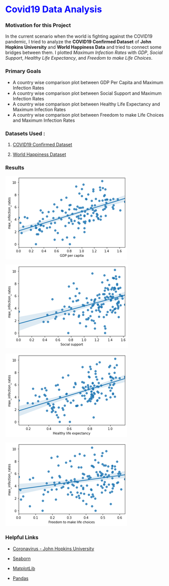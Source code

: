 # <span style = 'color : blue'>Covid19 Data Analysis</span>

### Motivation for this Project  

In the current scenario when the world is fighting against the COVID19 pandemic, I tried to analyze the **COVID19 Confirmed Dataset** of **John Hopkins University** and **World Happiness Data** and tried to connect some bridges between them. I plotted *Maximum Infection Rates* with *GDP*, *Social Support*, *Healthy Life Expectancy*, and *Freedom to make Life Choices*.



### Primary Goals

- A country wise comparison plot between GDP Per Capita and Maximum Infection Rates 
- A country wise comparison plot between Social Support and Maximum Infection Rates 
- A country wise comparison plot between Healthy Life Expectancy and Maximum Infection Rates 
- A country wise comparison plot between Freedom to make Life Choices and Maximum Infection Rates 



### Datasets Used :

1. [COVID19 Confirmed Dataset](/Datasets/covid19_Confirmed_dataset.csv) 

2. [World Happiness Dataset](/Datasets/worldwide_happiness_report.csv) 

   

### Results

![GDP](/Images/GDP.png)

![Social Support](/Images/SocialSupport.png)

![Healthy Life](/Images/HealthyLife.png)

![Freedom](/Images/Freedom.png)
    
### Helpful Links

- [Coronavirus - John Hopkins University](https://coronavirus.jhu.edu/)

- [Seaborn](https://seaborn.pydata.org/tutorial.html)

- [MatplotLib](https://matplotlib.org/users/pyplot_tutorial.html)

- [Pandas](https://pandas.pydata.org/pandas-docs/stable/getting_started/tutorials.html)

  

